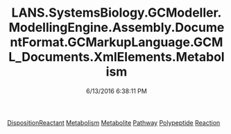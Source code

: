 ﻿---
title: LANS.SystemsBiology.GCModeller.ModellingEngine.Assembly.DocumentFormat.GCMarkupLanguage.GCML_Documents.XmlElements.Metabolism
date: 6/13/2016 6:38:11 PM
---

[DispositionReactant](T-LANS.SystemsBiology.GCModeller.ModellingEngine.Assembly.DocumentFormat.GCMarkupLanguage.GCML_Documents.XmlElements.Metabolism.DispositionReactant.html)
[Metabolism](T-LANS.SystemsBiology.GCModeller.ModellingEngine.Assembly.DocumentFormat.GCMarkupLanguage.GCML_Documents.XmlElements.Metabolism.Metabolism.html)
[Metabolite](T-LANS.SystemsBiology.GCModeller.ModellingEngine.Assembly.DocumentFormat.GCMarkupLanguage.GCML_Documents.XmlElements.Metabolism.Metabolite.html)
[Pathway](T-LANS.SystemsBiology.GCModeller.ModellingEngine.Assembly.DocumentFormat.GCMarkupLanguage.GCML_Documents.XmlElements.Metabolism.Pathway.html)
[Polypeptide](T-LANS.SystemsBiology.GCModeller.ModellingEngine.Assembly.DocumentFormat.GCMarkupLanguage.GCML_Documents.XmlElements.Metabolism.Polypeptide.html)
[Reaction](T-LANS.SystemsBiology.GCModeller.ModellingEngine.Assembly.DocumentFormat.GCMarkupLanguage.GCML_Documents.XmlElements.Metabolism.Reaction.html)
